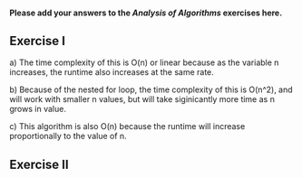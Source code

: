 #### Please add your answers to the **_Analysis of Algorithms_** exercises here.

## Exercise I

a)
The time complexity of this is O(n) or linear because as the variable n increases, the runtime also increases at the same rate.

b)
Because of the nested for loop, the time complexity of this is O(n^2), and will work with smaller n values, but will take siginicantly more time as n grows in value.

c)
This algorithm is also O(n) because the runtime will increase proportionally to the value of n.

## Exercise II
